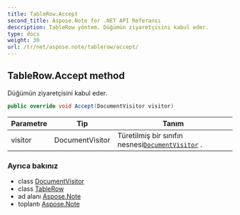 ```yaml
---
title: TableRow.Accept
second_title: Aspose.Note for .NET API Referansı
description: TableRow yöntem. Düğümün ziyaretçisini kabul eder.
type: docs
weight: 30
url: /tr/net/aspose.note/tablerow/accept/
---
```

## TableRow.Accept method

Düğümün ziyaretçisini kabul eder.

```csharp
public override void Accept(DocumentVisitor visitor)
```

| Parametre | Tip | Tanım |
| --- | --- | --- |
| visitor | DocumentVisitor | Türetilmiş bir sınıfın nesnesi[`DocumentVisitor`](../../documentvisitor/) . |

### Ayrıca bakınız

* class [DocumentVisitor](../../documentvisitor/)
* class [TableRow](../)
* ad alanı [Aspose.Note](../../tablerow/)
* toplantı [Aspose.Note](../../../)



